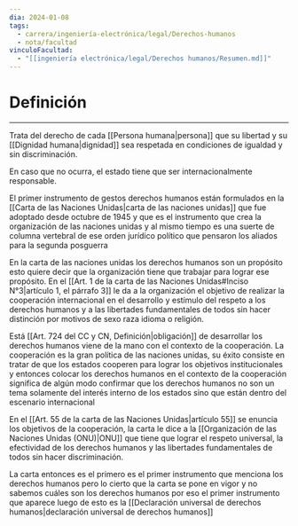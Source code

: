 ```yaml
---
dia: 2024-01-08
tags:
  - carrera/ingeniería-electrónica/legal/Derechos-humanos
  - nota/facultad
vinculoFacultad:
  - "[[ingeniería electrónica/legal/Derechos humanos/Resumen.md]]"
---
```

# Definición
---
Trata del derecho de cada [[Persona humana|persona]] que su libertad y su [[Dignidad humana|dignidad]] sea respetada en condiciones de igualdad y sin discriminación.

En caso que no ocurra, el estado tiene que ser internacionalmente responsable.


El primer instrumento de gestos derechos humanos están formulados en la [[Carta de las Naciones Unidas|carta de las naciones unidas]] que fue adoptado desde octubre de 1945 y que es el instrumento que crea la organización de las naciones unidas y al mismo tiempo es una suerte de columna vertebral de ese orden jurídico político que pensaron los aliados para la segunda posguerra

En la carta de las naciones unidas los derechos humanos son un propósito esto quiere decir que la organización tiene que trabajar para lograr ese propósito. En el [[Art. 1 de la carta de las Naciones Unidas#Inciso N°3|artículo 1, el párrafo 3]] le da a la organización el objetivo de realizar la cooperación internacional en el desarrollo y estímulo del respeto a los derechos humanos y a las libertades fundamentales de todos sin hacer distinción por motivos de sexo raza idioma o religión.

Está [[Art. 724 del CC y CN, Definición|obligación]] de desarrollar los derechos humanos viene de la mano con el contexto de la cooperación. La cooperación es la gran política de las naciones unidas, su éxito consiste en tratar de que los estados cooperen para lograr los objetivos institucionales y entonces colocar los derechos humanos en el contexto de la cooperación significa de algún modo confirmar que los derechos humanos no son un tema solamente del interés interno de los estados sino que están dentro del escenario internacional

En el [[Art. 55 de la carta de las Naciones Unidas|artículo 55]] se enuncia los objetivos de la cooperación, la carta le dice a la [[Organización de las Naciones Unidas (ONU)|ONU]] que tiene que lograr el respeto universal, la efectividad de los derechos humanos y las libertades fundamentales de todos sin hacer discriminación.

La carta entonces es el primero es el primer instrumento que menciona los derechos humanos pero lo cierto que la carta se pone en vigor y no sabemos cuáles son los derechos humanos por eso el primer instrumento que aparece luego de esto es la [[Declaración universal de derechos humanos|declaración universal de derechos humanos]]